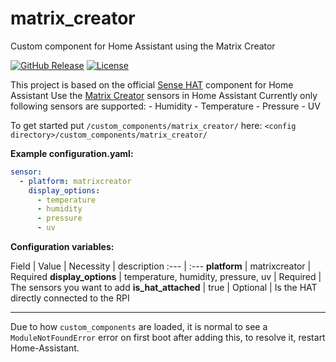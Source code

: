 # matrix_creator
Custom component for Home Assistant using the Matrix Creator

[![GitHub Release][releases-shield]][releases]
[![License][license-shield]](LICENSE.md)
<!-- [![GitHub Activity][commits-shield]][commits] -->

<!-- ![Project Maintenance][maintenance-shield1] -->
<!-- ![Project Maintenance][maintenance-shield2] -->
This project is based on the official [Sense HAT](https://www.home-assistant.io/components/sensehat) component for Home Assistant
Use the [Matrix Creator](https://www.matrix.one/products/creator) sensors in Home Assistant
Currently only following sensors are supported:
    - Humidity
    - Temperature
    - Pressure
    - UV

To get started put `/custom_components/matrix_creator/` here:
`<config directory>/custom_components/matrix_creator/`

**Example configuration.yaml:**
```yaml
sensor:
  - platform: matrixcreator
    display_options:
      - temperature
      - humidity
      - pressure
      - uv
```
**Configuration variables:**

Field | Value | Necessity | description
:--- | :---
**platform** | matrixcreator | Required
**display_options** | temperature, humidity, pressure, uv | Required | The sensors you want to add
**is_hat_attached** | true | Optional | Is the HAT directly connected to the RPI


***
Due to how `custom_components` are loaded, it is normal to see a `ModuleNotFoundError` error on first boot after adding this, to resolve it, restart Home-Assistant.

<!-- ## Like this component for home-assistant?

| Donate | Developers |
| --- | --- |
| <a href="https://www.paypal.me/swetoast"><img align="center" src="https://gitlab.com/swe_toast/asustor_firewall/raw/master/images/Untitled.png"></a>   | <a href="https://github.com/swetoast">Toast</a></div> |
| <a href="https://www.buymeacoffee.com/zJtVxUAgH"><img align="center" src="https://www.buymeacoffee.com/assets/img/custom_images/black_img.png"></a> | <a href="https://github.com/iantrich">Ian Richardson</a> | -->

[license-shield]: https://img.shields.io/github/license/sennevds/matrix_creator.svg?style=for-the-badge
[releases-shield]: https://img.shields.io/github/release/sennevds/matrix_creator.svg?style=for-the-badge
[releases]: https://github.com/sennevds/matrix_creator/releases